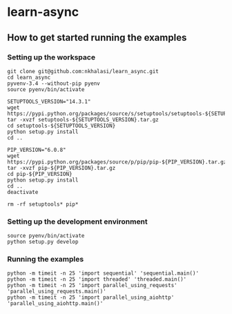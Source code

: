 # learn-async

## How to get started running the examples

### Setting up the workspace

```
git clone git@github.com:nkhalasi/learn_async.git
cd learn_async
pyvenv-3.4 --without-pip pyenv
source pyenv/bin/activate

SETUPTOOLS_VERSION="14.3.1"
wget https://pypi.python.org/packages/source/s/setuptools/setuptools-${SETUPTOOLS_VERSION}.tar.gz
tar -xvzf setuptools-${SETUPTOOLS_VERSION}.tar.gz
cd setuptools-${SETUPTOOLS_VERSION}
python setup.py install
cd ..

PIP_VERSION="6.0.8"
wget https://pypi.python.org/packages/source/p/pip/pip-${PIP_VERSION}.tar.gz
tar -xvzf pip-${PIP_VERSION}.tar.gz
cd pip-${PIP_VERSION}
python setup.py install
cd ..
deactivate

rm -rf setuptools* pip*
```

### Setting up the development environment

```
source pyenv/bin/activate
python setup.py develop
```

### Running the examples

```
python -m timeit -n 25 'import sequential' 'sequential.main()'
python -m timeit -n 25 'import threaded' 'threaded.main()'
python -m timeit -n 25 'import parallel_using_requests' 'parallel_using_requests.main()'
python -m timeit -n 25 'import parallel_using_aiohttp' 'parallel_using_aiohttp.main()'
```
